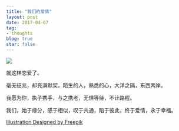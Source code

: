 ```yaml
---
title: "我们的爱情"
layout: post
date: 2017-04-07
tag:
- thoughts
blog: true
star: false
---
```


<img src="{{ site.url }}/assets/images/love.jpg" style="display:block; margin: 0 auto;" />

就这样恋爱了。

毫无征兆，却充满默契，陌生的人，熟悉的心，大洋之隔，东西两岸。

我愿为你，执子携手，与之携老，无惧等待，不计路程。

我们，始于缘分，感于相似，叹于共通，陷于彼此，终于爱情，永于幸福。

<a href="http://www.freepik.com">Illustration Designed by Freepik</a>
